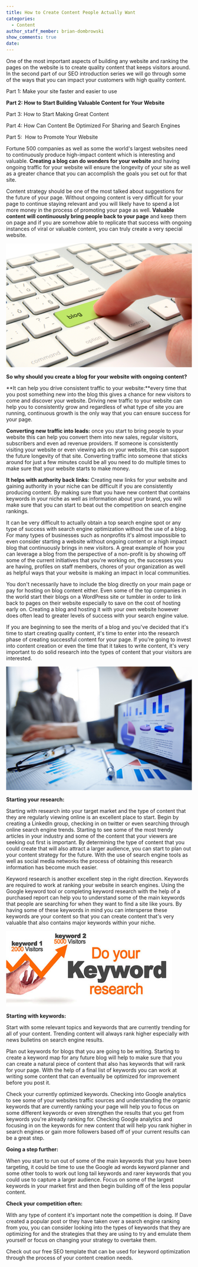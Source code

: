```yaml
---
title: How to Create Content People Actually Want
categories:
  - Content
author_staff_member: brian-dombrowski
show_comments: true
date:
---
```



One of the most important aspects of building any website and ranking the pages on the website is to create quality content that keeps visitors around. In the second part of our SEO introduction series we will go through some of the ways that you can impact your customers with high quality content.

Part 1: Make your site faster and easier to use

**Part 2: How to Start Building Valuable Content for Your Website**

Part 3: How to Start Making Great Content

Part 4: How Can Content Be Optimized For Sharing and Search Engines

Part 5:  How to Promote Your Website

Fortune 500 companies as well as some the world's largest websites need to continuously produce high-impact content which is interesting and valuable. **Creating a blog can do wonders for your website** and having ongoing traffic for your website will ensure the longevity of your site as well as a greater chance that you can accomplish the goals you set out for that site.

Content strategy should be one of the most talked about suggestions for the future of your page. Without ongoing content is very difficult for your page to continue staying relevant and you will likely have to spend a lot more money in the process of promoting your page as well. **Valuable content will continuously bring people back to your page** and keep them on page and if you are somehow able to replicate that success with ongoing instances of viral or valuable content, you can truly create a very special website.

![](/uploads/versions/blog2---x----3456-2304x---.jpg)

**So why should you create a blog for your website with ongoing content?**

**It can help you drive consistent traffic to your website:**every time that you post something new into the blog this gives a chance for new visitors to come and discover your website. Driving new traffic to your website can help you to consistently grow and regardless of what type of site you are running, continuous growth is the only way that you can ensure success for your page.

**Converting new traffic into leads:** once you start to bring people to your website this can help you convert them into new sales, regular visitors, subscribers and even ad revenue providers. If someone is consistently visiting your website or even viewing ads on your website, this can support the future longevity of that site. Converting traffic into someone that sticks around for just a few minutes could be all you need to do multiple times to make sure that your website starts to make money.

**It helps with authority back links:** Creating new links for your website and gaining authority in your niche can be difficult if you are consistently producing content. By making sure that you have new content that contains keywords in your niche as well as information about your brand, you will make sure that you can start to beat out the competition on search engine rankings.

It can be very difficult to actually obtain a top search engine spot or any type of success with search engine optimization without the use of a blog. For many types of businesses such as nonprofits it's almost impossible to even consider starting a website without ongoing content or a high impact blog that continuously brings in new visitors. A great example of how you can leverage a blog from the perspective of a non-profit is by showing off some of the current initiatives that you're working on, the successes you are having, profiles on staff members, chores of your organization as well as helpful ways that your website is making an impact in local communities.

You don't necessarily have to include the blog directly on your main page or pay for hosting on blog content either. Even some of the top companies in the world start their blogs on a WordPress site or tumbler in order to link back to pages on their website especially to save on the cost of hosting early on. Creating a blog and hosting it with your own website however does often lead to greater levels of success with your search engine value.

If you are beginning to see the merits of a blog and you've decided that it's time to start creating quality content, it's time to enter into the research phase of creating successful content for your page. If you're going to invest into content creation or even the time that it takes to write content, it's very important to do solid research into the types of content that your visitors are interested.

![](/uploads/versions/business-plan---x----1732-1155x---.jpg)

**Starting your research:**

Starting with research into your target market and the type of content that they are regularly viewing online is an excellent place to start. Begin by creating a LinkedIn group, checking in on twitter or even searching through online search engine trends. Starting to see some of the most trendy articles in your industry and some of the content that your viewers are seeking out first is important. By determining the type of content that you could create that will also attract a larger audience, you can start to plan out your content strategy for the future. With the use of search engine tools as well as social media networks the process of obtaining this research information has become much easier.

Keyword research is another excellent step in the right direction. Keywords are required to work at ranking your website in search engines. Using the Google keyword tool or completing keyword research with the help of a purchased report can help you to understand some of the main keywords that people are searching for when they want to find a site like yours. By having some of these keywords in mind you can intersperse these keywords are your content so that you can create content that's very valuable that also contains major keywords within your niche.

![](/uploads/versions/keyword-research---x----450-205x---.jpg)

**Starting with keywords:**

Start with some relevant topics and keywords that are currently trending for all of your content. Trending content will always rank higher especially with news bulletins on search engine results.

Plan out keywords for blogs that you are going to be writing. Starting to create a keyword map for any future blog will help to make sure that you can create a natural piece of content that also has keywords that will rank for your page. With the help of a final list of keywords you can work at writing some content that can eventually be optimized for improvement before you post it.

Check your currently optimized keywords. Checking into Google analytics to see some of your websites traffic sources and understanding the organic keywords that are currently ranking your page will help you to focus on some different keywords or even strengthen the results that you get from keywords you're already ranking for. Checking Google analytics and focusing in on the keywords for new content that will help you rank higher in search engines or gain more followers based off of your current results can be a great step.

**Going a step further:**

When you start to run out of some of the main keywords that you have been targeting, it could be time to use the Google ad words keyword planner and some other tools to work out long tail keywords and rarer keywords that you could use to capture a larger audience. Focus on some of the largest keywords in your market first and then begin building off of the less popular content.

**Check your competition often:**

With any type of content it's important note the competition is doing. If Dave created a popular post or they have taken over a search engine ranking from you, you can consider looking into the types of keywords that they are optimizing for and the strategies that they are using to try and emulate them yourself or focus on changing your strategy to overtake them.

Check out our free SEO template that can be used for keyword optimization through the process of your content creation needs.